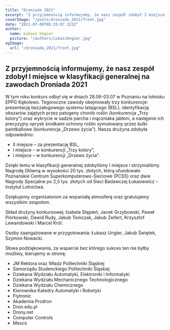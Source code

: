 ```yaml
---
title: "Droniada 2021"
excerpt: "Z przyjemnością informujemy, że nasz zespół zdobył I miejsce w klasyfikacji generalnej na zawodach Droniada 2021"
coverImage: "/posts/droniada_2021/front.jpg"
date: "2021-07-09T05:35:07.322Z"
author:
  name: Łukasz Ungier
  picture: "/authors/LukaszUngier.jpg"
ogImage:
  url: "/droniada_2021/front.jpg"
---
```


## Z przyjemnością informujemy, że nasz zespół zdobył I miejsce w klasyfikacji generalnej na zawodach Droniada 2021

W tym roku konkurs odbył się  w dniach 28.06-03.07 w Poznaniu na lotnisku EPPG Kąkolewo. Tegoroczne zawody obejmowały trzy konkurencje: prezentację bezzałogowego systemu latającego (BSL), identyfikację obszarów zajętych przez patogeny chorób roślin (konkurencja „Trzy kolory”) oraz wykrycie w sadzie parcha i mączniaka jabłoni, a następnie ich precyzyjny oprysk środkami ochrony roślin symulowany przez kulki paintballowe (konkurencja „Drzewo życia”). Nasza drużyna zdobyła odpowiednio:

- II miejsce – za prezentację BSL,
- I miejsce – w konkurencji „Trzy kolory”,
- I miejsce – w konkurencji „Drzewo życia”.

Dzięki temu w klasyfikacji generalnej zdobyliśmy I miejsce i otrzymaliśmy Nagrodę Główną w wysokości 20 tys. złotych, którą ufundowało Poznańskie Centrum Superkomputerowo-Sieciowe (PCSS) oraz dwie Nagrody Specjalne po 2,5 tys. złotych od Sieci Badawczej Łukasiewicz – Instytut Lotnictwa.

Dziękujemy organizatorom za wspaniałą atmosferę oraz gratulujemy wszystkim zespołom.

Skład drużyny konkursowej: Izabela Stępień, Jacek Grzybowski, Paweł Piórkowski, Dawid Rudy, Jakub Tomczak, Jakub Zeifert, Krzysztof Lewandowski i Marcel Król.

Osoby zaangażowane w przygotowania: Łukasz Ungier, Jakub Świętek, Szymon Nowacki.

Słowa podziękowania, za wsparcie bez którego sukces ten nie byłby możliwy, kierujemy w stronę:
- JM Rektora oraz Władz Politechniki Śląskiej
- Samorządu Studenckiego Politechniki Śląskiej
- Dziekana Wydziału Automatyki, Elektroniki i Informatyki
- Dziekana Wydziału Mechanicznego Technologicznego
- Dziekana Wydziału Chemicznego
- Kierownika Katedry Automatyki i Robotyki
- Flytronic
- Akademia Prodron
- Dron.edu.pl
- Drony.net
- Computer Controls
- Mesco
